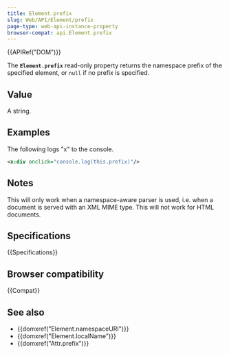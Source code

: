 ```yaml
---
title: Element.prefix
slug: Web/API/Element/prefix
page-type: web-api-instance-property
browser-compat: api.Element.prefix
---
```


{{APIRef("DOM")}}

The **`Element.prefix`** read-only property returns the
namespace prefix of the specified element, or `null` if no prefix is
specified.

## Value

A string.

## Examples

The following logs "x" to the console.

```xml
<x:div onclick="console.log(this.prefix)"/>
```

## Notes

This will only work when a namespace-aware parser is used, i.e. when a document is
served with an XML MIME type. This will not work for HTML documents.

## Specifications

{{Specifications}}

## Browser compatibility

{{Compat}}

## See also

- {{domxref("Element.namespaceURI")}}
- {{domxref("Element.localName")}}
- {{domxref("Attr.prefix")}}
